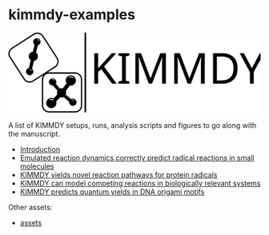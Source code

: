# kimmdy-examples

![](./assets/kimmdy_logo.svg)

A list of KIMMDY setups, runs, analysis scripts and figures to go along with the manuscript.

- [Introduction]()
- [Emulated reaction dynamics correctly predict radical reactions in small molecules]()
- [KIMMDY yields novel reaction pathways for protein radicals]()
- [KIMMDY can model competing reactions in biologically relevant systems](https://github.com/graeter-group/kimmdy-hydrolysis-examples)
- [KIMMDY predicts quantum yields in DNA origami motifs]()

Other assets:

- [assets](./assets/)
